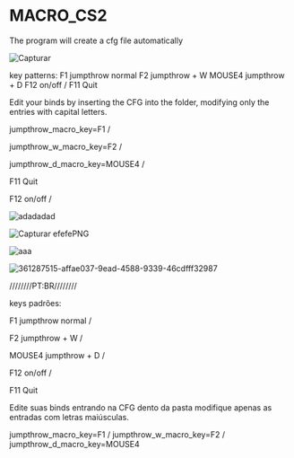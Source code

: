 # MACRO_CS2


The program will create a cfg file automatically

![Capturar](https://github.com/user-attachments/assets/5d0546be-f2c3-4cca-a218-6b32fc688b55)

key patterns: 
F1 jumpthrow normal
F2  jumpthrow + W
MOUSE4  jumpthrow + D
F12 on/off /
F11 Quit


Edit your binds by inserting the CFG into the folder, modifying only the entries with capital letters.

jumpthrow_macro_key=F1 /

jumpthrow_w_macro_key=F2 /

jumpthrow_d_macro_key=MOUSE4 /

F11 Quit

F12 on/off /

![adadadad](https://github.com/user-attachments/assets/1dcafb24-cf0d-4dad-b226-adbf8035251d)

![Capturar efefePNG](https://github.com/user-attachments/assets/382f1cbc-90b9-47f8-8238-0538ed2b908c)

![aaa](https://github.com/user-attachments/assets/d49f5ebf-ca2d-4767-bd81-ba5b45dc70dd)

![361287515-affae037-9ead-4588-9339-46cdfff32987](https://github.com/user-attachments/assets/b8cd56c1-b2c9-43e1-b847-e21ce0b90d5e)


////////PT:BR////////

keys padrões:

F1 jumpthrow normal /

F2  jumpthrow + W /

MOUSE4  jumpthrow + D /

F12 on/off /

F11 Quit

Edite suas binds entrando na CFG dento da pasta modifique apenas as entradas com letras maiúsculas.

jumpthrow_macro_key=F1 /
jumpthrow_w_macro_key=F2 /
jumpthrow_d_macro_key=MOUSE4



